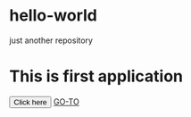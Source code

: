 # hello-world
just another repository
<html>
<head>
<title>Hello World</title>
</head>
<body>
<h1>This is first application </h1>
<button type="button" >Click here</button>
<a href="http://www.google.co.in">GO-TO</a>
</body>
</html>
